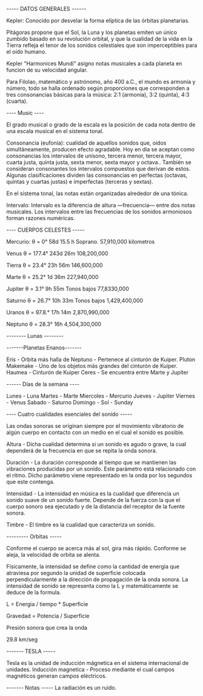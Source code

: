 ----- DATOS GENERALES ------

Kepler: Conocido por desvelar la forma elíptica de las órbitas planetarias.

Pitágoras propone que el Sol, la Luna y los planetas emiten un único zumbido basado en su revolución orbital, y que la cualidad de la vida en la Tierra refleja el tenor de los sonidos celestiales que son imperceptibles para el oído humano.

Kepler "Harmonices Mundi" asigno notas musicales a cada planeta en funcion de su velocidad angular.

Para Filolao, matemático y astrónomo, año 400 a.C., el mundo es armonía y número, todo se halla ordenado según proporciones que corresponden a tres consonancias básicas para la música: 2:1 (armonía), 3:2 (quinta), 4:3 (cuarta).

---- Music ----

El grado musical o grado de la escala es la posición de cada nota dentro de una escala musical en el sistema tonal.

Consonancia (eufonía): cualidad de aquellos sonidos que, oídos simultáneamente, producen efecto agradable.
Hoy en día se aceptan como consonancias los intervalos de unísono, tercera menor, tercera mayor, cuarta justa, quinta justa, sexta menor, sexta mayor y octava.. También se consideran consonantes los intervalos compuestos que derivan de estos. Algunas clasificaciones dividen las consonancias en perfectas (octavas, quintas y cuartas justas) e imperfectas (terceras y sextas).

En el sistema tonal, las notas están organizadas alrededor de una tónica.

Intervalo: 
Intervalo es la diferencia de altura —frecuencia— entre dos notas musicales.
Los intervalos entre las frecuencias de los sonidos armoniosos forman razones numéricas.


---- CUERPOS CELESTES -----

Mercurio:
θ = 0° 
58d 15.5 h
Soprano.
57,910,000 kilometros

Venus
θ = 177.4°
243d 26m
108,200,000


Tierra
θ = 23.4°
23h 56m
146,600,000

Marte
θ = 25.2°
1d 36m
227,940,000

Jupiter
θ = 3.1°
9h 55m
Tonos bajos
77,8330,000

Saturno
θ = 26.7°
10h 33m
Tonos bajos
1,429,400,000

Uranos
θ = 97.8.°
17h 14m
2,870,990,000

Neptuno
θ = 28.3°
16h
4,504,300,000


-------- Lunas --------



-------Planetas Enanos-------

Eris - Orbita más halla de Neptuno - Pertenece al cinturón de Kuiper.
Pluton
Makemake - Uno de los objetos más grandes del cinturón de Kuiper.
Haumea - Cinturón de Kuiper
Ceres - Se encuentra entre Marte y Jupiter


------ Días de la semana ----

Lunes - Luna
Martes - Marte
Miercoles - Mercurio
Jueves - Jupiter
Viernes - Venus
Sabado - Saturno
Domingo - Sol - Sunday


---- Cuatro cualidades esenciales del sonido -----

Las ondas sonoras se originan siempre por el movimiento vibratorio de algún cuerpo en contacto con un medio en el cual el sonido es posible.


Altura -  Dicha cualidad determina si un sonido es agudo o grave, la cual dependerá de la frecuencia en que se repita la onda sonora.

Duración - La duración corresponde al tiempo que se mantienen las vibraciones producidas por un sonido. Este parámetro está relacionado con el ritmo. Dicho parámetro viene representado en la onda por los segundos que este contenga.

Intensidad - La intensidad en música es la cualidad que diferencia un sonido suave de un sonido fuerte. Depende de la fuerza con la que el cuerpo sonoro sea ejecutado y de la distancia del receptor de la fuente sonora.

Timbre - El timbre es la cualidad que caracteriza un sonido.

--------- Orbitas -----

Conforme el cuerpo se acerca más al sol, gira más rápido.
Conforme se aleja, la velocidad de orbita se alenta.

Físicamente, la intensidad se define como la cantidad de energía que atraviesa por segundo la unidad de superficie colocada perpendicularmente a la dirección de propagación de la onda sonora.
La intensidad de sonido se representa como la L y matemáticamente se deduce de la formula.

L = Energia / tiempo * Superficie

Gravedad = Potencia / Superficie

Presión sonora que crea la onda

29.8 km/seg


------- TESLA -----

Tesla es la unidad de inducción mágnetica en el sistema internacional de unidades.
Inducción magnetica - Proceso mediante el cual campos magnéticos generan campos eléctricos.



------- Notas -----
La radiación es un ruido.








